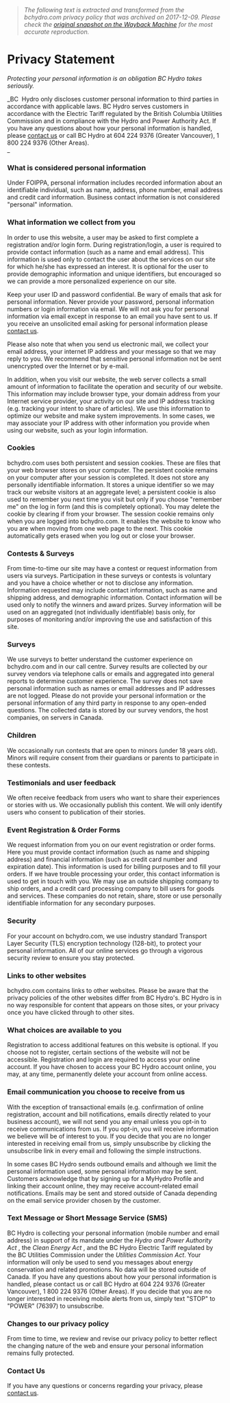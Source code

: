 > *The following text is extracted and transformed from the bchydro.com privacy policy that was archived on 2017-12-09. Please check the [original snapshot on the Wayback Machine](https://web.archive.org/web/20171209115251id_/http%3A//www.bchydro.com/siteinfo/privacy.html%3FWT.ac%3Dhp_footer_privacy) for the most accurate reproduction.*

# Privacy Statement

_Protecting your personal information is an obligation BC Hydro takes seriously._

_BC  Hydro only discloses customer personal information to third parties in accordance with applicable laws. BC Hydro serves customers in accordance with the Electric Tariff regulated by the British Columbia Utilities Commission and in compliance with the Hydro and Power Authority Act. If you have any questions about how your personal information is handled, please [contact us](https://web.archive.org/contact.html) or call BC Hydro at 604 224 9376 (Greater Vancouver), 1 800 224 9376 (Other Areas).  
_

### What is considered personal information

Under FOIPPA, personal information includes recorded information about an identifiable individual, such as name, address, phone number, email address and credit card information. Business contact information is not considered "personal" information.

### What information we collect from you

In order to use this website, a user may be asked to first complete a registration and/or login form. During registration/login, a user is required to provide contact information (such as a name and email address). This information is used only to contact the user about the services on our site for which he/she has expressed an interest. It is optional for the user to provide demographic information and unique identifiers, but encouraged so we can provide a more personalized experience on our site.

Keep your user ID and password confidential. Be wary of emails that ask for personal information. Never provide your password, personal information numbers or login information via email. We will not ask you for personal information via email except in response to an email you have sent to us. If you receive an unsolicited email asking for personal information please [contact us](https://web.archive.org/contact.html).

Please also note that when you send us electronic mail, we collect your email address, your internet IP address and your message so that we may reply to you. We recommend that sensitive personal information not be sent unencrypted over the Internet or by e-mail.

In addition, when you visit our website, the web server collects a small amount of information to facilitate the operation and security of our website. This information may include browser type, your domain address from your Internet service provider, your activity on our site and IP address tracking (e.g. tracking your intent to share of articles). We use this information to optimize our website and make system improvements. In some cases, we may associate your IP address with other information you provide when using our website, such as your login information.

### Cookies

bchydro.com uses both persistent and session cookies. These are files that your web browser stores on your computer. The persistent cookie remains on your computer after your session is completed. It does not store any personally identifiable information. It stores a unique identifier so we may track our website visitors at an aggregate level; a persistent cookie is also used to remember you next time you visit but only if you choose "remember me" on the log in form (and this is completely optional). You may delete the cookie by clearing if from your browser. The session cookie remains only when you are logged into bchydro.com. It enables the website to know who you are when moving from one web page to the next. This cookie automatically gets erased when you log out or close your browser.

### Contests & Surveys

From time-to-time our site may have a contest or request information from users via surveys. Participation in these surveys or contests is voluntary and you have a choice whether or not to disclose any information. Information requested may include contact information, such as name and shipping address, and demographic information. Contact information will be used only to notify the winners and award prizes. Survey information will be used on an aggregated (not individually identifiable) basis only, for purposes of monitoring and/or improving the use and satisfaction of this site.

### Surveys

We use surveys to better understand the customer experience on bchydro.com and in our call centre. Survey results are collected by our survey vendors via telephone calls or emails and aggregated into general reports to determine customer experience. The survey does not save personal information such as names or email addresses and IP addresses are not logged. Please do not provide your personal information or the personal information of any third party in response to any open-ended questions. The collected data is stored by our survey vendors, the host companies, on servers in Canada.  

### Children

We occasionally run contests that are open to minors (under 18 years old). Minors will require consent from their guardians or parents to participate in these contests.

### Testimonials and user feedback

We often receive feedback from users who want to share their experiences or stories with us. We occasionally publish this content. We will only identify users who consent to publication of their stories.

### Event Registration & Order Forms

We request information from you on our event registration or order forms. Here you must provide contact information (such as name and shipping address) and financial information (such as credit card number and expiration date). This information is used for billing purposes and to fill your orders. If we have trouble processing your order, this contact information is used to get in touch with you. We may use an outside shipping company to ship orders, and a credit card processing company to bill users for goods and services. These companies do not retain, share, store or use personally identifiable information for any secondary purposes.

### Security

For your account on bchydro.com, we use industry standard Transport Layer Security (TLS) encryption technology (128-bit), to protect your personal information. All of our online services go through a vigorous security review to ensure you stay protected.

### Links to other websites

bchydro.com contains links to other websites. Please be aware that the privacy policies of the other websites differ from BC Hydro's. BC Hydro is in no way responsible for content that appears on those sites, or your privacy once you have clicked through to other sites.

### What choices are available to you

Registration to access additional features on this website is optional. If you choose not to register, certain sections of the website will not be accessible. Registration and login are required to access your online account. If you have chosen to access your BC Hydro account online, you may, at any time, permanently delete your account from online access.

### Email communication you choose to receive from us

With the exception of transactional emails (e.g. confirmation of online registration, account and bill notifications, emails directly related to your business account), we will not send you any email unless you opt-in to receive communications from us. If you opt-in, you will receive information we believe will be of interest to you. If you decide that you are no longer interested in receiving email from us, simply unsubscribe by clicking the unsubscribe link in every email and following the simple instructions.

In some cases BC Hydro sends outbound emails and although we limit the personal information used, some personal information may be sent. Customers acknowledge that by signing up for a MyHydro Profile and linking their account online, they may receive account-related email notifications. Emails may be sent and stored outside of Canada depending on the email service provider chosen by the customer.

### Text Message or Short Message Service (SMS)

BC Hydro is collecting your personal information (mobile number and email address) in support of its mandate under the _Hydro and Power Authority Act_ , the _Clean Energy Act_ , and the BC Hydro Electric Tariff regulated by the BC Utilities Commission under the _Utilities Commission Act_. Your information will only be used to send you messages about energy conservation and related promotions. No data will be stored outside of Canada. If you have any questions about how your personal information is handled, please contact us or call BC Hydro at 604 224 9376 (Greater Vancouver), 1 800 224 9376 (Other Areas). If you decide that you are no longer interested in receiving mobile alerts from us, simply text "STOP" to "POWER" (76397) to unsubscribe.

### Changes to our privacy policy

From time to time, we review and revise our privacy policy to better reflect the changing nature of the web and ensure your personal information remains fully protected.

### Contact Us

If you have any questions or concerns regarding your privacy, please [contact us](https://web.archive.org/contact.html).
